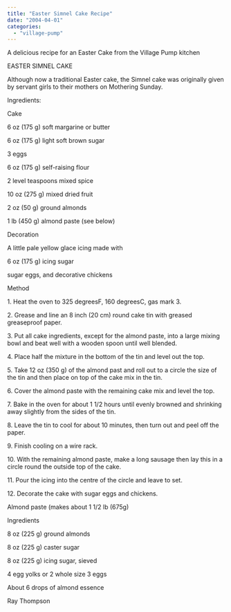 ```yaml
---
title: "Easter Simnel Cake Recipe"
date: "2004-04-01"
categories: 
  - "village-pump"
---
```


A delicious recipe for an Easter Cake from the Village Pump kitchen

EASTER SIMNEL CAKE

Although now a traditional Easter cake, the Simnel cake was originally given by servant girls to their mothers on Mothering Sunday.

Ingredients:

Cake

6 oz (175 g) soft margarine or butter

6 oz (175 g) light soft brown sugar

3 eggs

6 oz (175 g) self-raising flour

2 level teaspoons mixed spice

10 oz (275 g) mixed dried fruit

2 oz (50 g) ground almonds

1 lb (450 g) almond paste (see below)

Decoration

A little pale yellow glace icing made with

6 oz (175 g) icing sugar

sugar eggs, and decorative chickens

Method

1\. Heat the oven to 325 degreesF, 160 degreesC, gas mark 3.

2\. Grease and line an 8 inch (20 cm) round cake tin with greased greaseproof paper.

3\. Put all cake ingredients, except for the almond paste, into a large mixing bowl and beat well with a wooden spoon until well blended.

4\. Place half the mixture in the bottom of the tin and level out the top.

5\. Take 12 oz (350 g) of the almond past and roll out to a circle the size of the tin and then place on top of the cake mix in the tin.

6\. Cover the almond paste with the remaining cake mix and level the top.

7\. Bake in the oven for about 1 1/2 hours until evenly browned and shrinking away slightly from the sides of the tin.

8\. Leave the tin to cool for about 10 minutes, then turn out and peel off the paper.

9\. Finish cooling on a wire rack.

10\. With the remaining almond paste, make a long sausage then lay this in a circle round the outside top of the cake.

11\. Pour the icing into the centre of the circle and leave to set.

12\. Decorate the cake with sugar eggs and chickens.

Almond paste (makes about 1 1/2 lb (675g)

Ingredients

8 oz (225 g) ground almonds

8 oz (225 g) caster sugar

8 oz (225 g) icing sugar, sieved

4 egg yolks or 2 whole size 3 eggs

About 6 drops of almond essence

Ray Thompson
